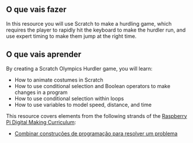 ## O que vais fazer

In this resource you will use Scratch to make a hurdling game, which requires the player to rapidly hit the keyboard to make the hurdler run, and use expert timing to make them jump at the right time.

## O que vais aprender

By creating a Scratch Olympics Hurdler game, you will learn:

- How to animate costumes in Scratch
- How to use conditional selection and Boolean operators to make changes in a program
- How to use conditional selection within loops
- How to use variables to model speed, distance, and time

This resource covers elements from the following strands of the [Raspberry Pi Digital Making Curriculum](https://www.raspberrypi.org/curriculum/):

- [Combinar construções de programação para resolver um problema](https://www.raspberrypi.org/curriculum/programming/builder)